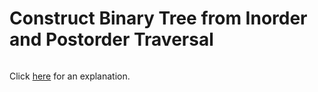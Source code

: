 # Construct Binary Tree from Inorder and Postorder Traversal 

~~~java

~~~

Click [here](Explanation.md) for an explanation.

